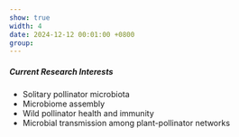```yaml
---
show: true
width: 4
date: 2024-12-12 00:01:00 +0800
group:
---
```

<div>
  <div class="card-body">
    <h5>Current Research Interests</h5>
    <ul>
      <li>Solitary pollinator microbiota</li>
      <li>Microbiome assembly</li>
      <li>Wild pollinator health and immunity</li>
      <li>Microbial transmission among plant-pollinator networks</li>
    </ul>
  </div>
</div>
